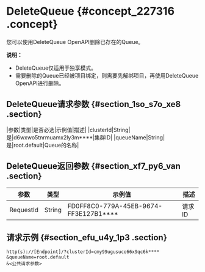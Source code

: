 # DeleteQueue {#concept_227316 .concept}

您可以使用DeleteQueue OpenAPI删除已存在的Queue。

**说明：** 

-   DeleteQueue仅适用于独享模式。
-   需要删除的Queue已经被项目绑定，则需要先解绑项目，再使用DeleteQueue OpenAPI进行删除。

## DeleteQueue请求参数 {#section_1so_s7o_xe8 .section}

|参数|类型|是否必选|示例值|描述|
|clusterId|String|是|d6wxwo5tnrmuamx2ly3m\*\*\*\*|集群ID|
|queueName|String|是|root.default|Queue的名称|

## DeleteQueue返回参数 {#section_xf7_py6_van .section}

|参数|类型|示例值|描述|
|--|--|---|--|
|RequestId|String|FD0FF8C0-779A-45EB-9674-FF3E127B1\*\*\*\*|请求ID|

## 请求示例 {#section_efu_u4y_1p3 .section}

```
http(s)://[Endpoint]/?clusterId=cmy99ugusuco66x9qc6k****
&queueName=root.default
&<公共请求参数>
```

